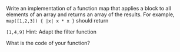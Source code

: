 Write an implementation of a function map that applies a block to all elements of an array and returns an array of the results. For example,
```map([1,2,3]) { |x| x * x }```
should return

```[1,4,9]```
Hint: Adapt the filter function

What is the code of your function?